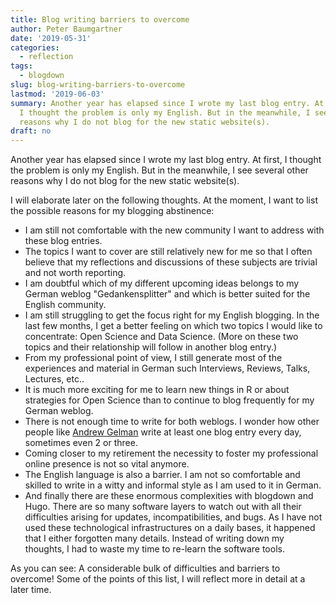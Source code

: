 ```yaml
---
title: Blog writing barriers to overcome
author: Peter Baumgartner
date: '2019-05-31'
categories:
  - reflection
tags:
  - blogdown
slug: blog-writing-barriers-to-overcome
lastmod: '2019-06-03'
summary: Another year has elapsed since I wrote my last blog entry. At first,
  I thought the problem is only my English. But in the meanwhile, I see several other
  reasons why I do not blog for the new static website(s).
draft: no
---
```


Another year has elapsed since I wrote my last blog entry. At first, I thought the problem is only my English. But in the meanwhile, I see several other reasons why I do not blog for the new static website(s).

I will elaborate later on the following thoughts. At the moment, I want to list the possible reasons for my blogging abstinence:

-   I am still not comfortable with the new community I want to address with these blog entries.
-   The topics I want to cover are still relatively new for me so that I often believe that my reflections and discussions of these subjects are trivial and not worth reporting.
-   I am doubtful which of my different upcoming ideas belongs to my German weblog "Gedankensplitter" and which is better suited for the English community.
-   I am still struggling to get the focus right for my English blogging. In the last few months, I get a better feeling on which two topics I would like to concentrate: Open Science and Data Science. (More on these two topics and their relationship will follow in another blog entry.)
-   From my professional point of view, I still generate most of the experiences and material in German such Interviews, Reviews, Talks, Lectures, etc..
-   It is much more exciting for me to learn new things in R or about strategies for Open Science than to continue to blog frequently for my German weblog.
-   There is not enough time to write for both weblogs. I wonder how other people like <a href="https://statmodeling.stat.columbia.edu/">Andrew Gelman</a> write at least one blog entry every day, sometimes even 2 or three.
-   Coming closer to my retirement the necessity to foster my professional online presence is not so vital anymore.
-   The English language is also a barrier. I am not so comfortable and skilled to write in a witty and informal style as I am used to it in German.
-   And finally there are these enormous complexities with blogdown and Hugo. There are so many software layers to watch out with all their difficulties arising for updates, incompatibilities, and bugs. As I have not used these technological infrastructures on a daily bases, it happened that I either forgotten many details. Instead of writing down my thoughts, I had to waste my time to re-learn the software tools.

As you can see: A considerable bulk of difficulties and barriers to overcome! Some of the points of this list, I will reflect more in detail at a later time.

<span class='Z3988' title='url_ver=Z39.88-2004&amp;ctx_ver=Z39.88-2004&amp;rfr_id=info%3Asid%2Fzotero.org%3A2&amp;rft_val_fmt=info%3Aofi%2Ffmt%3Akev%3Amtx%3Adc&amp;rft.type=blogPost&amp;rft.title=Blog%20writing%20barriers%20to%20overcome%20::%20Open%20Science%20Education&amp;rft.source=Blog%20writing%20barriers%20to%20overcome&amp;rft.rights=CC%20BY-SA%204.0&amp;rft.description=Another%20year%20has%20elapsed%20since%20I%20wrote%20my%20last%20blog%20entry.%20At%20first,%20I%20thought%20the%20problem%20is%20only%20my%20English.%20But%20in%20the%20meanwhile,%20I%20see%20several%20other%20reasons%20why%20I%20do%20not%20blog%20for%20the%20new%20static%20website(s).&amp;rft.identifier=https%3A%2F%2Fnotes.peter-baumgartner.net%2F2019%2F05%2F31%2Fblog-writing-barriers-to-overcome&amp;rft.aufirst=Peter&amp;rft.aulast=Baumgartner&amp;rft.au=Peter%20Baumgartner&amp;rft.date=&amp;rft.language=en'></span>
